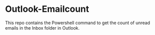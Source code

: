 # Outlook-Emailcount
This repo contains the Powershell command to get the count of unread emails in the Inbox folder in Outlook.
